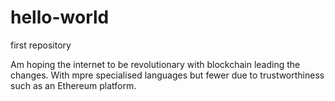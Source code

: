 # hello-world
first repository

Am hoping the internet to be revolutionary with blockchain leading the changes.
With mpre specialised languages but fewer due to trustworthiness such as an Ethereum platform.
